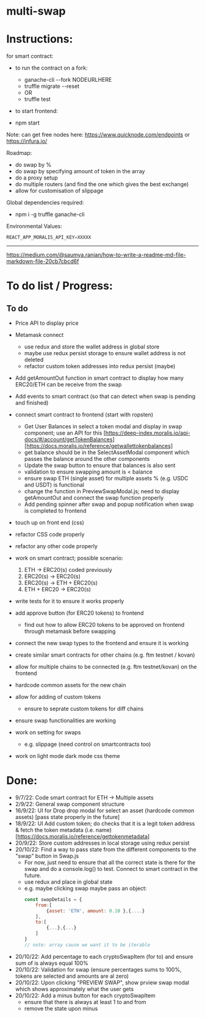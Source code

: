 # multi-swap

# Instructions:

for smart contract:

- to run the contract on a fork:

  - ganache-cli --fork NODEURLHERE
  - truffle migrate --reset
  - OR
  - truffle test

- to start frontend:
- npm start

Note: can get free nodes here: https://www.quicknode.com/endpoints or https://infura.io/

Roadmap:

- do swap by %
- do swap by specifying amount of token in the array
- do a proxy setup
- do multiple routers (and find the one which gives the best exchange)
- allow for customisation of slippage

Global dependencies required:

- npm i -g truffle ganache-cli

Environmental Values:

```Javascript
REACT_APP_MORALIS_API_KEY=XXXXX
```

---

https://medium.com/@saumya.ranjan/how-to-write-a-readme-md-file-markdown-file-20cb7cbcd6f

# To do list / Progress:

## To do

- Price API to display price
- Metamask connect
  - use redux and store the wallet address in global store
  - maybe use redux persist storage to ensure wallet address is not deleted
  - refactor custom token addresses into redux persist (maybe)
- Add getAmountOut function in smart contract to display how many ERC20/ETH can be receive from the swap
- Add events to smart contract (so that can detect when swap is pending and finished)
- connect smart contract to frontend (start with ropsten)
  - Get User Balances in select a token modal and display in swap component; use an API for this [https://deep-index.moralis.io/api-docs/#/account/getTokenBalances][https://docs.moralis.io/reference/getwallettokenbalances]
  - get balance should be in the SelectAssetModal component which passes the balance around the other components
  - Update the swap button to ensure that balances is also sent
  - validation to ensure swapping amount is < balance
  - ensure swap ETH (single asset) for multiple assets % (e.g. USDC and USDT) is functional
  - change the function in PreviewSwapModal.js; need to display getAmountOut and connect the swap function properly
  - Add pending spinner after swap and popup notification when swap is completed to frontend
- touch up on front end (css)
- refactor CSS code properly
- refactor any other code properly

- work on smart contract; possible scenario:
  1. ETH -> ERC20(s) coded previously
  2. ERC20(s) -> ERC20(s)
  3. ERC20(s) -> ETH + ERC20(s)
  4. ETH + ERC20 -> ERC20(s)
- write tests for it to ensure it works properly

- add approve button (for ERC20 tokens) to frontend
  - find out how to allow ERC20 tokens to be approved on frontend
    through metamask before swapping
- connect the new swap types to the frontend and ensure it is working

- create similar smart contracts for other chains (e.g. ftm testnet / kovan)

- allow for multiple chains to be connected (e.g. ftm testnet/kovan) on the frontend
- hardcode common assets for the new chain
- allow for adding of custom tokens
  - ensure to seprate custom tokens for diff chains
- ensure swap functionalities are working

- work on setting for swaps
  - e.g. slippage (need control on smartcontracts too)
- work on light mode dark mode css theme

# Done:

- 9/7/22: Code smart contract for ETH -> Multiple assets
- 2/9/22: General swap component structure
- 16/9/22: UI for Drop drop modal for select an asset (hardcode common assets) [pass state properly in the future]
- 18/9/22: UI Add custom token; do checks that it is a legit token address & fetch the token metadata (i.e. name) [https://docs.moralis.io/reference/gettokenmetadata]
- 20/9/22: Store custom addresses in local storage using redux persist
- 20/10/22: Find a way to pass state from the different components to the "swap" button in Swap.js
  - For now, just need to ensure that all the correct state is there for the swap and do a console.log() to test. Connect to smart contract in the future.
  - use redux and place in global state
  - e.g. maybe clicking swap maybe pass an object:
    ```Javascript
    const swapDetails = {
        from:[
            {asset: 'ETH', amount: 0.10 },{....}
        ],
        to:[
            {...},{...}
        ]
    }
    // note: array cause we want it to be iterable
    ```
- 20/10/22: Add percentage to each cryptoSwapItem (for to) and ensure sum of is always equal 100%
- 20/10/22: Validation for swap (ensure percentages sums to 100%, tokens are selected and amounts are al zero)
- 20/10/22: Upon clicking "PREVIEW SWAP", show prview swap modal which shows approximately what the user gets
- 20/10/22: Add a minus button for each cryptoSwapItem
  - ensure that there is always at least 1 to and from
  - remove the state upon minus
